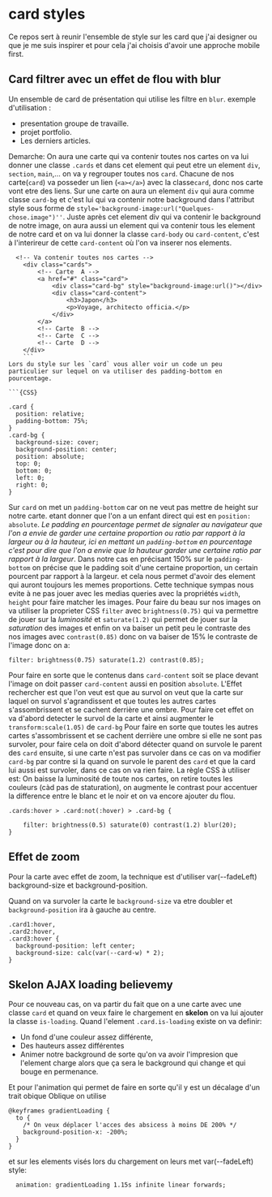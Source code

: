 # card styles

Ce repos sert à reunir l'ensemble de style sur les card que j'ai designer ou que je me suis inspirer et pour cela j'ai choisis d'avoir une approche mobile first.

## Card filtrer avec un effet de flou with blur

Un ensemble de card de présentation qui utilise les filtre en `blur`.
exemple d'utilisation :

- presentation groupe de travaille.
- projet portfolio.
- Les derniers articles.

Demarche:
On aura une carte qui va contenir toutes nos cartes on va lui donner une classe `.cards` et dans cet element qui peut etre un element `div`, `section`, `main`,... on va y regrouper toutes nos `card`.
Chacune de nos carte(`card`) va posseder un lien (`<a></a>`) avec la classe`card`, donc nos carte vont etre des liens.
Sur une carte on aura un element `div` qui aura comme classe `card-bg` et c'est lui qui va contenir notre background dans l'attribut style sous forme de `style='background-image:url("Quelques-chose.image")''`.
Juste après cet element div qui va contenir le background de notre image, on aura aussi un element qui va contenir tous les element de notre card et on va lui donner la classe `card-body` ou `card-content`, c'est à l'interireur de cette `card-content` où l'on va inserer nos elements.

```{HTML}
  <!-- Va contenir toutes nos cartes -->
    <div class="cards">
        <!-- Carte  A -->
        <a href="#" class="card">
            <div class="card-bg" style="background-image:url()"></div>
            <div class="card-content">
                <h3>Japon</h3>
                <p>Voyage, architecto officia.</p>
            </div>
        </a>
        <!-- Carte  B -->
        <!-- Carte  C -->
        <!-- Carte  D -->
    </div>
    ```
Lors du style sur les `card` vous aller voir un code un peu particulier sur lequel on va utiliser des padding-bottom en pourcentage.

```{CSS}

.card {
  position: relative;
  padding-bottom: 75%;
}
.card-bg {
  background-size: cover;
  background-position: center;
  position: absolute;
  top: 0;
  bottom: 0;
  left: 0;
  right: 0;
}

```

Sur `card` on met un `padding-bottom` car on ne veut pas mettre de height sur notre carte. etant donner que l'on a un enfant direct qui est en `position: absolute`.
  *Le padding en pourcentage permet de signaler au navigateur que l'on a envie de garder une certaine proportion ou ratio par rapport à la largeur ou à la hauteur, ici en mettant un `padding-bottom` en pourcentage c'est pour dire que l'on a envie que la hauteur garder une certaine ratio par rapport à la largeur*.
  Dans notre cas en précisant 150% sur le `padding-bottom`  on précise que le padding soit d'une certaine proportion, un certain pourcent par rapport à la largeur. et cela nous permet d'avoir des element qui auront toujours les memes proportions.
  Cette technique sympas nous evite à ne pas jouer avec les medias queries avec la propriétés `width`, `height` pour faire matcher les images.
  Pour faire du beau sur nos images on va utiliser la proprieter CSS `filter` avec `brightness(0.75)` qui va permettre de jouer sur la *luminosité* et `saturate(1.2)` qui permet de jouer sur la *saturation* des images et enfin on va baiser un petit peu le contraste des nos images avec `contrast(0.85)` donc on va baiser de 15% le contraste de l'image donc on a:

  ```{CSS}
  filter: brightness(0.75) saturate(1.2) contrast(0.85);
  ```

  Pour faire en sorte que le contenus dans `card-content` soit se place devant l'image on doit passer `card-content` aussi en position `absolute`.
L'Effet rechercher est que l'on veut est que au survol on veut que la carte sur laquel on survol s'agrandissent et que toutes les autres cartes s'assombrissent et se cachent derrière une ombre.
Pour faire cet effet on va d'abord detecter le survol de la carte et ainsi augmenter le `transform:scale(1.05)` de `card-bg`
Pour faire en sorte que toutes les autres cartes s'assombrissent et se cachent derrière une ombre si elle ne sont pas survoler, pour faire cela on doit d'abord détecter quand on survole le parent des `card` ensuite, si une carte n'est pas survoler dans ce cas on va modifier `card-bg` par contre si la quand on survole le parent des `card` et que la card lui aussi est survoler, dans ce cas on va rien faire.
La règle CSS à utiliser est:
 On baisse la luminosité de toute nos cartes, on retire toutes les couleurs (càd pas de staturation), on augmente le contrast pour accentuer la difference entre le blanc et le noir et on va encore ajouter du flou.

```{CSS}
.cards:hover > .card:not(:hover) > .card-bg {

    filter: brightness(0.5) saturate(0) contrast(1.2) blur(20);
}
```

## Effet de zoom

Pour la carte avec effet de zoom, la technique est d'utiliser var(--fadeLeft) background-size et  background-position.

Quand on va survoler la carte le `background-size` va etre doubler et  `background-position` ira à gauche au centre.

```{CSS}
.card1:hover,
.card2:hover,
.card3:hover {
  background-position: left center;
  background-size: calc(var(--card-w) * 2);
}
```

## Skelon AJAX loading believemy

Pour ce nouveau cas, on va partir du fait que on a une carte avec une classe `card` et quand on veux faire le chargement en **skelon** on va lui ajouter la classe `is-loading`.
Quand l'element `.card.is-loading` existe on va definir:

- Un fond d'une couleur assez différente,
- Des hauteurs assez différentes
- Animer notre background de sorte qu'on va avoir l'impresion que l'element charge
 alors que ça sera le background qui change et qui bouge en permenance.

Et pour l'animation qui permet de faire en sorte qu'il y est un décalage d'un trait obique Oblique on utilise

```{CSS}
@keyframes gradientLoading {
  to {
    /* On veux déplacer l'acces des absicess à moins DE 200% */
    background-position-x: -200%;
  }
}
```

et sur les elements visés lors du chargement on leurs met var(--fadeLeft) style:

```{CSS}
  animation: gradientLoading 1.15s infinite linear forwards;
```
